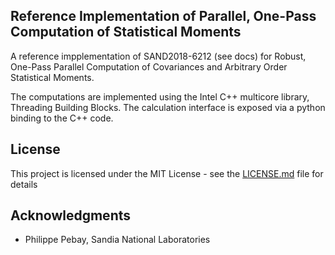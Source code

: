 ## Reference Implementation of Parallel, One-Pass Computation of Statistical Moments 

A reference impplementation of SAND2018-6212 (see docs) for Robust, One-Pass Parallel Computation of Covariances and Arbitrary Order Statistical Moments.

The computations are implemented using the Intel C++ multicore library, Threading Building Blocks. The calculation interface is exposed via a python binding to the C++ code.

## License

This project is licensed under the MIT License - see the [LICENSE.md](LICENSE.md) file for details

## Acknowledgments

* Philippe Pebay, Sandia National Laboratories
